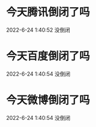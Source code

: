 # 今天腾讯倒闭了吗

2022-6-24 1:40:52 没倒闭

# 今天百度倒闭了吗

2022-6-24 1:40:54 没倒闭

# 今天微博倒闭了吗

2022-6-24 1:40:54 没倒闭

